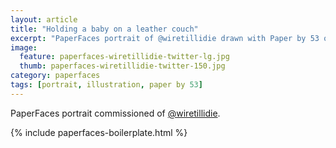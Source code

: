 ```yaml
---
layout: article
title: "Holding a baby on a leather couch"
excerpt: "PaperFaces portrait of @wiretillidie drawn with Paper by 53 on an iPad."
image: 
  feature: paperfaces-wiretillidie-twitter-lg.jpg
  thumb: paperfaces-wiretillidie-twitter-150.jpg
category: paperfaces
tags: [portrait, illustration, paper by 53]
---
```


PaperFaces portrait commissioned of [@wiretillidie](http://twitter.com/wiretillidie).

{% include paperfaces-boilerplate.html %}